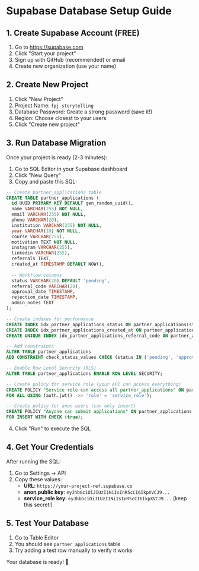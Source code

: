 # Supabase Database Setup Guide

## 1. Create Supabase Account (FREE)
1. Go to https://supabase.com
2. Click "Start your project"
3. Sign up with GitHub (recommended) or email
4. Create new organization (use your name)

## 2. Create New Project
1. Click "New Project"
2. Project Name: `fpj-storytelling`
3. Database Password: Create a strong password (save it!)
4. Region: Choose closest to your users
5. Click "Create new project"

## 3. Run Database Migration
Once your project is ready (2-3 minutes):

1. Go to SQL Editor in your Supabase dashboard
2. Click "New Query"
3. Copy and paste this SQL:

```sql
-- Create partner_applications table
CREATE TABLE partner_applications (
  id UUID PRIMARY KEY DEFAULT gen_random_uuid(),
  name VARCHAR(255) NOT NULL,
  email VARCHAR(255) NOT NULL,
  phone VARCHAR(20),
  institution VARCHAR(255) NOT NULL,
  year VARCHAR(10) NOT NULL,
  course VARCHAR(255),
  motivation TEXT NOT NULL,
  instagram VARCHAR(255),
  linkedin VARCHAR(255),
  referrals TEXT,
  created_at TIMESTAMP DEFAULT NOW(),
  
  -- Workflow columns
  status VARCHAR(20) DEFAULT 'pending',
  referral_code VARCHAR(20),
  approval_date TIMESTAMP,
  rejection_date TIMESTAMP,
  admin_notes TEXT
);

-- Create indexes for performance
CREATE INDEX idx_partner_applications_status ON partner_applications(status);
CREATE INDEX idx_partner_applications_created_at ON partner_applications(created_at DESC);
CREATE UNIQUE INDEX idx_partner_applications_referral_code ON partner_applications(referral_code) WHERE referral_code IS NOT NULL;

-- Add constraints
ALTER TABLE partner_applications 
ADD CONSTRAINT check_status_values CHECK (status IN ('pending', 'approved', 'rejected', 'under_review'));

-- Enable Row Level Security (RLS)
ALTER TABLE partner_applications ENABLE ROW LEVEL SECURITY;

-- Create policy for service role (your API can access everything)
CREATE POLICY "Service role can access all partner_applications" ON partner_applications
FOR ALL USING (auth.jwt() ->> 'role' = 'service_role');

-- Create policy for anon users (can only insert)
CREATE POLICY "Anyone can submit applications" ON partner_applications
FOR INSERT WITH CHECK (true);
```

4. Click "Run" to execute the SQL

## 4. Get Your Credentials
After running the SQL:

1. Go to Settings → API
2. Copy these values:
   - **URL**: `https://your-project-ref.supabase.co`
   - **anon public key**: `eyJhbGciOiJIUzI1NiIsInR5cCI6IkpXVCJ9...`
   - **service_role key**: `eyJhbGciOiJIUzI1NiIsInR5cCI6IkpXVCJ9...` (keep this secret!)

## 5. Test Your Database
1. Go to Table Editor
2. You should see `partner_applications` table
3. Try adding a test row manually to verify it works

Your database is ready! 🎉